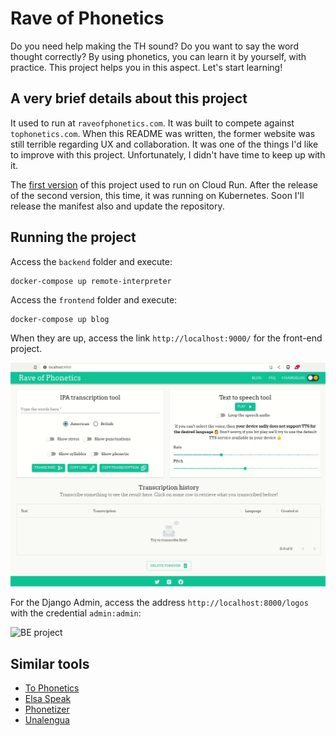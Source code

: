 # Rave of Phonetics

Do you need help making the TH sound? Do you want to say the word thought correctly? By using phonetics, you can learn it by yourself, with practice. This project helps you in this aspect. Let's start learning!

## A very brief details about this project

It used to run at `raveofphonetics.com`. It was built to compete against `tophonetics.com`. When this README was written, the former website was still terrible regarding UX and collaboration. It was one of the things I'd like to improve with this project. Unfortunately, I didn't have time to keep up with it.

The [first version](https://github.com/willianantunes/rave-of-phonetics/releases/tag/1.0.0) of this project used to run on Cloud Run. After the release of the second version, this time, it was running on Kubernetes. Soon I'll release the manifest also and update the repository.

## Running the project

Access the `backend` folder and execute:

    docker-compose up remote-interpreter

Access the `frontend` folder and execute:

    docker-compose up blog

When they are up, access the link `http://localhost:9000/` for the front-end project.

![FE project](docs/2023-08-12-12-31-fe-project.gif)

For the Django Admin, access the address `http://localhost:8000/logos` with the credential `admin:admin`:

![BE project](docs/2023-08-12-12-39-django-admin.gif)
    
## Similar tools

- [To Phonetics](https://tophonetics.com/)
- [Elsa Speak](https://elsaspeak.com/en/)
- [Phonetizer](https://phonetizer.com/ui)
- [Unalengua](https://unalengua.com/ipa?hl=en&sl=en)
